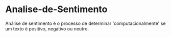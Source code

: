 # Analise-de-Sentimento
Análise de sentimento é o processo de determinar 'computacionalmente' se um texto é positivo, negativo ou neutro.

